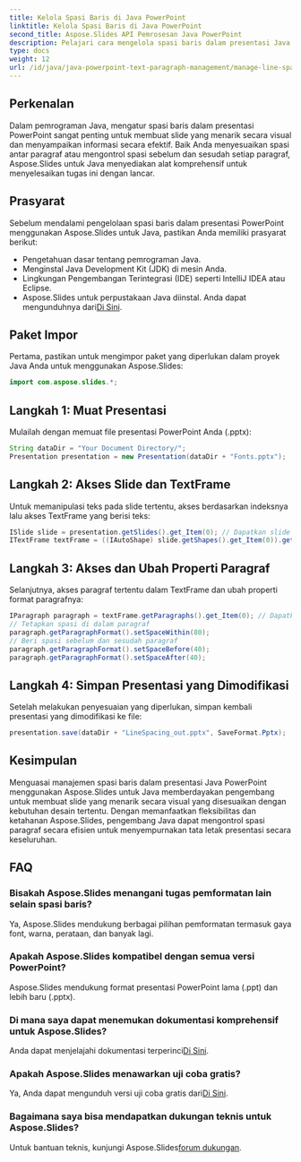```yaml
---
title: Kelola Spasi Baris di Java PowerPoint
linktitle: Kelola Spasi Baris di Java PowerPoint
second_title: Aspose.Slides API Pemrosesan Java PowerPoint
description: Pelajari cara mengelola spasi baris dalam presentasi Java PowerPoint dengan mudah menggunakan Aspose.Slides untuk Java. Sempurnakan slide Anda.
type: docs
weight: 12
url: /id/java/java-powerpoint-text-paragraph-management/manage-line-spacing-java-powerpoint/
---
```

## Perkenalan
Dalam pemrograman Java, mengatur spasi baris dalam presentasi PowerPoint sangat penting untuk membuat slide yang menarik secara visual dan menyampaikan informasi secara efektif. Baik Anda menyesuaikan spasi antar paragraf atau mengontrol spasi sebelum dan sesudah setiap paragraf, Aspose.Slides untuk Java menyediakan alat komprehensif untuk menyelesaikan tugas ini dengan lancar.
## Prasyarat
Sebelum mendalami pengelolaan spasi baris dalam presentasi PowerPoint menggunakan Aspose.Slides untuk Java, pastikan Anda memiliki prasyarat berikut:
- Pengetahuan dasar tentang pemrograman Java.
- Menginstal Java Development Kit (JDK) di mesin Anda.
- Lingkungan Pengembangan Terintegrasi (IDE) seperti IntelliJ IDEA atau Eclipse.
-  Aspose.Slides untuk perpustakaan Java diinstal. Anda dapat mengunduhnya dari[Di Sini](https://releases.aspose.com/slides/java/).

## Paket Impor
Pertama, pastikan untuk mengimpor paket yang diperlukan dalam proyek Java Anda untuk menggunakan Aspose.Slides:
```java
import com.aspose.slides.*;
```
## Langkah 1: Muat Presentasi
Mulailah dengan memuat file presentasi PowerPoint Anda (.pptx):
```java
String dataDir = "Your Document Directory/";
Presentation presentation = new Presentation(dataDir + "Fonts.pptx");
```
## Langkah 2: Akses Slide dan TextFrame
Untuk memanipulasi teks pada slide tertentu, akses berdasarkan indeksnya lalu akses TextFrame yang berisi teks:
```java
ISlide slide = presentation.getSlides().get_Item(0); // Dapatkan slide pertama
ITextFrame textFrame = ((IAutoShape) slide.getShapes().get_Item(0)).getTextFrame();
```
## Langkah 3: Akses dan Ubah Properti Paragraf
Selanjutnya, akses paragraf tertentu dalam TextFrame dan ubah properti format paragrafnya:
```java
IParagraph paragraph = textFrame.getParagraphs().get_Item(0); // Dapatkan paragraf pertama
// Tetapkan spasi di dalam paragraf
paragraph.getParagraphFormat().setSpaceWithin(80);
// Beri spasi sebelum dan sesudah paragraf
paragraph.getParagraphFormat().setSpaceBefore(40);
paragraph.getParagraphFormat().setSpaceAfter(40);
```
## Langkah 4: Simpan Presentasi yang Dimodifikasi
Setelah melakukan penyesuaian yang diperlukan, simpan kembali presentasi yang dimodifikasi ke file:
```java
presentation.save(dataDir + "LineSpacing_out.pptx", SaveFormat.Pptx);
```

## Kesimpulan
Menguasai manajemen spasi baris dalam presentasi Java PowerPoint menggunakan Aspose.Slides untuk Java memberdayakan pengembang untuk membuat slide yang menarik secara visual yang disesuaikan dengan kebutuhan desain tertentu. Dengan memanfaatkan fleksibilitas dan ketahanan Aspose.Slides, pengembang Java dapat mengontrol spasi paragraf secara efisien untuk menyempurnakan tata letak presentasi secara keseluruhan.
## FAQ
### Bisakah Aspose.Slides menangani tugas pemformatan lain selain spasi baris?
Ya, Aspose.Slides mendukung berbagai pilihan pemformatan termasuk gaya font, warna, perataan, dan banyak lagi.
### Apakah Aspose.Slides kompatibel dengan semua versi PowerPoint?
Aspose.Slides mendukung format presentasi PowerPoint lama (.ppt) dan lebih baru (.pptx).
### Di mana saya dapat menemukan dokumentasi komprehensif untuk Aspose.Slides?
Anda dapat menjelajahi dokumentasi terperinci[Di Sini](https://reference.aspose.com/slides/java/).
### Apakah Aspose.Slides menawarkan uji coba gratis?
 Ya, Anda dapat mengunduh versi uji coba gratis dari[Di Sini](https://releases.aspose.com/).
### Bagaimana saya bisa mendapatkan dukungan teknis untuk Aspose.Slides?
 Untuk bantuan teknis, kunjungi Aspose.Slides[forum dukungan](https://forum.aspose.com/c/slides/11).